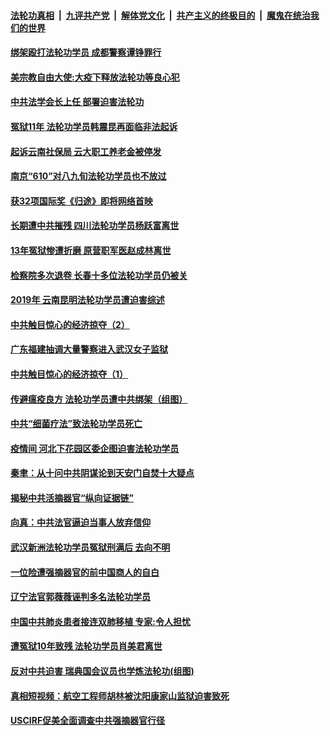 

####  [法轮功真相](../../../../basic/blob/master/README.md?t=04040030) &nbsp;|&nbsp; [九评共产党](../../../../9ping.md/blob/master/README.md?t=04040030) &nbsp;|&nbsp; [解体党文化](../../../../jtdwh.md/blob/master/README.md?t=04040030)  &nbsp;|&nbsp; [共产主义的终极目的](../../../../gczydzjmd.md/blob/master/README.md?t=04040030) &nbsp;|&nbsp; [魔鬼在统治我们的世界](../../../../mgztzwmdsj.md/blob/master/README.md?t=04040030) 

#### [绑架殴打法轮功学员 成都警察谭铮罪行](../pages/prog424/a102814814.md?t=04040030) 

#### [美宗教自由大使:大疫下释放法轮功等良心犯](../pages/prog424/a102814797.md?t=04040030) 

#### [中共法学会长上任 部署迫害法轮功](../pages/prog424/a102814695.md?t=04040030) 

#### [冤狱11年 法轮功学员韩震昆再面临非法起诉](../pages/prog424/a102814043.md?t=04040030) 

#### [起诉云南社保局 云大职工养老金被停发](../pages/prog424/a102813171.md?t=04040030) 

#### [南京“610”对八九旬法轮功学员也不放过](../pages/prog424/a102813146.md?t=04040030) 

#### [获32项国际奖《归途》即将网络首映](../pages/prog424/a102813056.md?t=04040030) 

#### [长期遭中共摧残 四川法轮功学员杨跃富离世](../pages/prog424/a102812270.md?t=04040030) 

#### [13年冤狱惨遭折磨 原营职军医赵成林离世](../pages/prog424/a102811485.md?t=04040030) 

#### [检察院多次退卷 长春十多位法轮功学员仍被关](../pages/prog424/a102811151.md?t=04040030) 

#### [2019年 云南昆明法轮功学员遭迫害综述](../pages/prog424/a102811124.md?t=04040030) 

#### [中共触目惊心的经济掠夺（2）](../pages/prog424/a102810965.md?t=04040030) 

#### [广东福建抽调大量警察进入武汉女子监狱](../pages/prog424/a102810320.md?t=04040030) 

#### [中共触目惊心的经济掠夺（1）](../pages/prog424/a102810282.md?t=04040030) 

#### [传避瘟疫良方 法轮功学员遭中共绑架（组图）](../pages/prog424/a102809488.md?t=04040030) 

#### [中共“细菌疗法”致法轮功学员死亡](../pages/prog424/a102808914.md?t=04040030) 

#### [疫情间 河北下花园区委企图迫害法轮功学员](../pages/prog424/a102808785.md?t=04040030) 

#### [秦聿：从十问中共阴谋论到天安门自焚十大疑点](../pages/prog424/a102808624.md?t=04040030) 

#### [揭秘中共活摘器官“纵向证据链”](../pages/prog424/a102807808.md?t=04040030) 

#### [向真：中共法官逼迫当事人放弃信仰](../pages/prog424/a102805223.md?t=04040030) 

#### [武汉新洲法轮功学员冤狱刑满后 去向不明](../pages/prog424/a102804984.md?t=04040030) 

#### [一位险遭强摘器官的前中国商人的自白](../pages/prog424/a102804190.md?t=04040030) 

#### [辽宁法官郭薇薇诬判多名法轮功学员](../pages/prog424/a102803138.md?t=04040030) 

#### [中国中共肺炎患者接连双肺移植 专家:令人担忧](../pages/prog424/a102801466.md?t=04040030) 

#### [遭冤狱10年致残 法轮功学员肖美君离世](../pages/prog424/a102801324.md?t=04040030) 

#### [反对中共迫害 瑞典国会议员也学炼法轮功(组图)](../pages/prog424/a102801315.md?t=04040030) 

#### [真相短视频：航空工程师胡林被沈阳康家山监狱迫害致死](../pages/prog424/a102801164.md?t=04040030) 

#### [USCIRF促美全面调查中共强摘器官行径](../pages/prog424/a102800527.md?t=04040030) 

